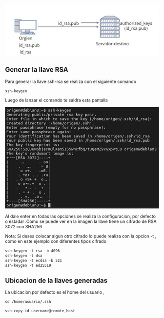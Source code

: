 ![Diagrama](https://github.com/Andherson333333/Linux/blob/main/configuracion-llaves-ssh/imagenes/ssh-llave-rsa.JPG)

## Generar la llave RSA
Para generar la llave ssh-rsa se realiza con el siguiente comando
```
ssh-keygen
```
Luego de lanzar el comando te saldra esta pantalla

![Diagrama](https://github.com/Andherson333333/Linux/blob/main/configuracion-llaves-ssh/imagenes/imagen-1.1.JPG)

Al dale enter en todas las opciones se realiza la configuracion, por defecto o estadar .Como se puede ver en la imagen la llave tiene un cifrado de RSA 3072 con SHA256

Nota:
Si desea colocar algun otro cifrado lo puede realiza con la opcion -t , como en este ejemplo con diferentes tipos cifrado

```
ssh-keygen -t rsa -b 4096
ssh-keygen -t dsa 
ssh-keygen -t ecdsa -b 521
ssh-keygen -t ed25519
```


## Ubicacion de la llaves generadas
La ubicacion por defecto es el home del usuario , 

```
cd /home/usuario/.ssh
```


```
ssh-copy-id username@remote_host
```


